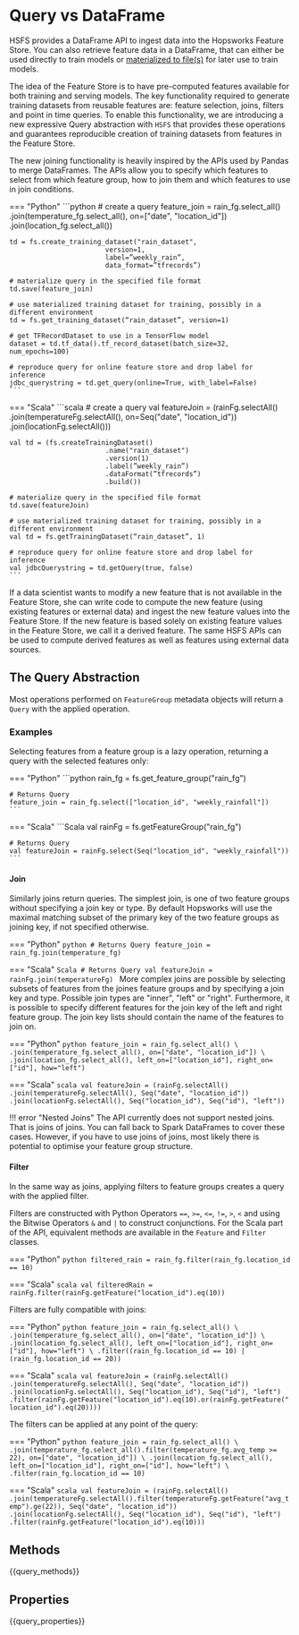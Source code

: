# Query vs DataFrame

HSFS provides a DataFrame API to ingest data into the Hopsworks Feature Store. You can also retrieve feature data in a DataFrame, that can either be used directly to train models or [materialized to file(s)](training_dataset.md) for later use to train models.

The idea of the Feature Store is to have pre-computed features available for both training and serving models. The key functionality required to generate training datasets from reusable features are: feature selection, joins, filters and point in time queries. To enable this functionality, we are introducing a new expressive Query abstraction with `HSFS` that provides these operations and guarantees reproducible creation of training datasets from features in the Feature Store.

The new joining functionality is heavily inspired by the APIs used by Pandas to merge DataFrames. The APIs allow you to specify which features to select from which feature group, how to join them and which features to use in join conditions.

=== "Python"
    ```python
    # create a query
    feature_join = rain_fg.select_all() \
                            .join(temperature_fg.select_all(), on=["date", "location_id"]) \
                            .join(location_fg.select_all())

    td = fs.create_training_dataset("rain_dataset",
                            version=1,
                            label=”weekly_rain”,
                            data_format=”tfrecords”)

    # materialize query in the specified file format
    td.save(feature_join)

    # use materialized training dataset for training, possibly in a different environment
    td = fs.get_training_dataset(“rain_dataset”, version=1)

    # get TFRecordDataset to use in a TensorFlow model
    dataset = td.tf_data().tf_record_dataset(batch_size=32, num_epochs=100)

    # reproduce query for online feature store and drop label for inference
    jdbc_querystring = td.get_query(online=True, with_label=False)
    ```

=== "Scala"
    ```scala
    # create a query
    val featureJoin = (rainFg.selectAll()
                            .join(temperatureFg.selectAll(), on=Seq("date", "location_id"))
                            .join(locationFg.selectAll()))

    val td = (fs.createTrainingDataset()
                            .name("rain_dataset")
                            .version(1)
                            .label(”weekly_rain”)
                            .dataFormat(”tfrecords”)
                            .build())

    # materialize query in the specified file format
    td.save(featureJoin)

    # use materialized training dataset for training, possibly in a different environment
    val td = fs.getTrainingDataset(“rain_dataset”, 1)

    # reproduce query for online feature store and drop label for inference
    val jdbcQuerystring = td.getQuery(true, false)
    ```

If a data scientist wants to modify a new feature that is not available in the Feature Store, she can write code to compute the new feature (using existing features or external data) and ingest the new feature values into the Feature Store. If the new feature is based solely on existing feature values in the Feature Store, we call it a derived feature. The same HSFS APIs can be used to compute derived features as well as features using external data sources.

## The Query Abstraction

Most operations performed on `FeatureGroup` metadata objects will return a `Query` with the applied operation.

### Examples

Selecting features from a feature group is a lazy operation, returning a query with the selected
features only:

=== "Python"
    ```python
    rain_fg = fs.get_feature_group("rain_fg")

    # Returns Query
    feature_join = rain_fg.select(["location_id", "weekly_rainfall"])
    ```

=== "Scala"
    ```Scala
    val rainFg = fs.getFeatureGroup("rain_fg")

    # Returns Query
    val featureJoin = rainFg.select(Seq("location_id", "weekly_rainfall"))
    ```

#### Join

Similarly joins return queries. The simplest join, is one of two feature groups without specifying a join key or type.
By default Hopsworks will use the maximal matching subset of the primary key of the two feature groups as joining key, if not specified otherwise.

=== "Python"
    ```python
    # Returns Query
    feature_join = rain_fg.join(temperature_fg)
    ```

=== "Scala"
    ```Scala
    # Returns Query
    val featureJoin = rainFg.join(temperatureFg)
    ```
More complex joins are possible by selecting subsets of features from the joines feature groups and by specifying a join key and type.
Possible join types are "inner", "left" or "right". Furthermore, it is possible to specify different features for the join key of the left and right feature group.
The join key lists should contain the name of the features to join on.

=== "Python"
    ```python
    feature_join = rain_fg.select_all() \
                            .join(temperature_fg.select_all(), on=["date", "location_id"]) \
                            .join(location_fg.select_all(), left_on=["location_id"], right_on=["id"], how="left")
    ```

=== "Scala"
    ```scala
    val featureJoin = (rainFg.selectAll()
                            .join(temperatureFg.selectAll(), Seq("date", "location_id"))
                            .join(locationFg.selectAll(), Seq("location_id"), Seq("id"), "left"))
    ```

!!! error "Nested Joins"
    The API currently does not support nested joins. That is joins of joins.
    You can fall back to Spark DataFrames to cover these cases. However, if you have to use joins of joins, most likely
    there is potential to optimise your feature group structure.

#### Filter

In the same way as joins, applying filters to feature groups creates a query with the applied filter.

Filters are constructed with Python Operators `==`, `>=`, `<=`, `!=`, `>`, `<` and using the Bitwise Operators `&` and `|` to construct conjunctions.
For the Scala part of the API, equivalent methods are available in the `Feature` and `Filter` classes.

=== "Python"
    ```python
    filtered_rain = rain_fg.filter(rain_fg.location_id == 10)
    ```

=== "Scala"
    ```scala
    val filteredRain = rainFg.filter(rainFg.getFeature("location_id").eq(10))
    ```

Filters are fully compatible with joins:

=== "Python"
    ```python
    feature_join = rain_fg.select_all() \
                            .join(temperature_fg.select_all(), on=["date", "location_id"]) \
                            .join(location_fg.select_all(), left_on=["location_id"], right_on=["id"], how="left") \
                            .filter((rain_fg.location_id == 10) | (rain_fg.location_id == 20))
    ```

=== "Scala"
    ```scala
    val featureJoin = (rainFg.selectAll()
                            .join(temperatureFg.selectAll(), Seq("date", "location_id"))
                            .join(locationFg.selectAll(), Seq("location_id"), Seq("id"), "left")
                            .filter(rainFg.getFeature("location_id").eq(10).or(rainFg.getFeature("location_id").eq(20))))
    ```

The filters can be applied at any point of the query:

=== "Python"
    ```python
    feature_join = rain_fg.select_all() \
                            .join(temperature_fg.select_all().filter(temperature_fg.avg_temp >= 22), on=["date", "location_id"]) \
                            .join(location_fg.select_all(), left_on=["location_id"], right_on=["id"], how="left") \
                            .filter(rain_fg.location_id == 10)
    ```

=== "Scala"
    ```scala
    val featureJoin = (rainFg.selectAll()
                            .join(temperatureFg.selectAll().filter(temperatureFg.getFeature("avg_temp").ge(22)), Seq("date", "location_id"))
                            .join(locationFg.selectAll(), Seq("location_id"), Seq("id"), "left")
                            .filter(rainFg.getFeature("location_id").eq(10)))
    ```

## Methods

{{query_methods}}

## Properties

{{query_properties}}

